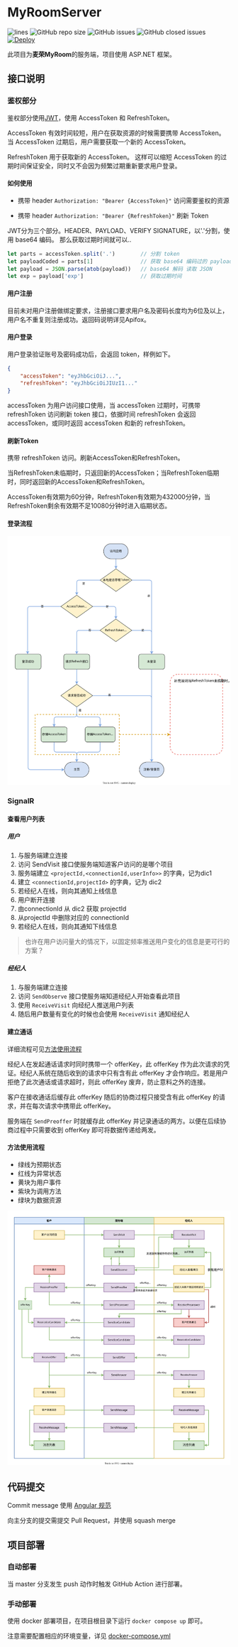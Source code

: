 # MyRoomServer
![lines](https://img.shields.io/tokei/lines/github/MyRoomCampus/MyRoomServer?style=flat-square)
![GitHub repo size](https://img.shields.io/github/repo-size/MyRoomCampus/MyRoomServer?style=flat-square)
![GitHub issues](https://img.shields.io/github/issues/MyRoomCampus/MyRoomServer?style=flat-square)
![GitHub closed issues](https://img.shields.io/github/issues-closed/MyRoomCampus/MyRoomServer?style=flat-square)
[![Deploy](https://github.com/MyRoomCampus/MyRoomServer/actions/workflows/deploy.yml/badge.svg?branch=master)](https://github.com/MyRoomCampus/MyRoomServer/actions/workflows/deploy.yml)

此项目为**麦荣MyRoom**的服务端，项目使用 ASP.NET 框架。

## 接口说明

### 鉴权部分

鉴权部分使用[JWT](https://jwt.io/)，使用 AccessToken 和 RefreshToken。

AccessToken 有效时间较短，用户在获取资源的时候需要携带 AccessToken。
当 AccessToken 过期后，用户需要获取一个新的 AccessToken。

RefreshToken 用于获取新的 AccessToken。
这样可以缩短 AccessToken 的过期时间保证安全，同时又不会因为频繁过期重新要求用户登录。

#### 如何使用

- 携带 header `Authorization: "Bearer {AccessToken}"` 访问需要鉴权的资源

- 携带 header `Authorization: "Bearer {RefreshToken}"` 刷新 Token

JWT分为三个部分。HEADER、PAYLOAD、VERIFY SIGNATURE，以'.'分割，使用 base64 编码。
那么获取过期时间就可以..

```javascript
let parts = accessToken.split('.')        // 分割 token
let payloadCoded = parts[1]               // 获取 base64 编码过的 payload
let payload = JSON.parse(atob(payload))   // base64 解码 读取 JSON
let exp = payload['exp']                  // 获取过期时间
```

#### 用户注册

目前未对用户注册做绑定要求，注册接口要求用户名及密码长度均为6位及以上，用户名不重复则注册成功。返回码说明详见Apifox。

#### 用户登录

用户登录验证账号及密码成功后，会返回 token，样例如下。

```json
{
    "accessToken": "eyJhbGciOiJ...",
    "refreshToken": "eyJhbGciOiJIUzI1..."
}
```

accessToken 为用户访问接口使用，当 accessToken 过期时，可携带 refreshToken 访问刷新 token 接口，依据时间 refreshToken 会返回 accessToken，或同时返回 accessToken 和新的 refreshToken。

#### 刷新Token

携带 refreshToken 访问。刷新AccessToken和RefreshToken。

当RefreshToken未临期时，只返回新的AccessToken；当RefreshToken临期时，同时返回新的AccessToken和RefreshToken。

AccessToken有效期为60分钟，RefreshToken有效期为432000分钟，当RefreshToken剩余有效期不足10080分钟时进入临期状态。

#### 登录流程

![登录流程](docs/images/登录流程.drawio.svg)

### SignalR

#### 查看用户列表

##### 用户

1. 与服务端建立连接
2. 访问 SendVisit 接口使服务端知道客户访问的是哪个项目
3. 服务端建立 `<projectId,<connectionId,userInfo>>` 的字典，记为dic1
4. 建立 `<connectionId,projectId>` 的字典，记为 dic2
5. 若经纪人在线，则向其通知上线信息
6. 用户断开连接
7. 由connectionId 从 dic2 获取 projectId
8. 从projectId 中删除对应的 connectionId
9. 若经纪人在线，则向其通知下线信息

> 也许在用户访问量大的情况下，以固定频率推送用户变化的信息是更可行的方案？

##### 经纪人

1. 与服务端建立连接
2. 访问 `SendObserve` 接口使服务端知道经纪人开始查看此项目
3. 使用 `ReceiveVisit` 向经纪人推送用户列表
4. 随后用户数量有变化的时候也会使用 `ReceiveVisit` 通知经纪人

#### 建立通话

详细流程可见[方法使用流程](README.md#方法使用流程)

经纪人在发起通话请求时同时携带一个 offerKey，此 offerKey 作为此次请求的凭证。经纪人系统在随后收到的请求中只有含有此 offerKey 才会作响应。若是用户拒绝了此次通话或请求超时，则此 offerKey 废弃，防止意料之外的连接。

客户在接收通话后缓存此 offerKey 随后的协商过程只接受含有此 offerKey 的请求，并在每次请求中携带此 offerKey。

服务端在 `SendPreoffer` 时就缓存此 offerKey 并记录通话的两方。以便在后续协商过程中只需要收到 offerKey 即可将数据传递给两发。

#### 方法使用流程

- 绿线为预期状态
- 红线为异常状态
- 黄块为用户事件
- 紫块为调用方法
- 绿块为数据资源

![方法使用流程](docs/images/经纪人与客户交互.drawio.svg)

## 代码提交

Commit message 使用 [Angular 规范](https://www.ruanyifeng.com/blog/2016/01/commit_message_change_log.html)

向主分支的提交需提交 Pull Request，并使用 squash merge

## 项目部署

### 自动部署

当 master 分支发生 push 动作时触发 GitHub Action 进行部署。

### 手动部署

使用 docker 部署项目，在项目根目录下运行 `docker compose up` 即可。

注意需要配置相应的环境变量，详见 [docker-compose.yml](docker-compose.yml)
